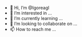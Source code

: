- 👋 Hi, I’m @Igoreagl
- 👀 I’m interested in ...
- 🌱 I’m currently learning ...
- 💞️ I’m looking to collaborate on ...
- 📫 How to reach me ...

<!---
Igoreagl/Igoreagl is a ✨ special ✨ repository because its `README.md` (this file) appears on your GitHub profile.
You can click the Preview link to take a look at your changes.
--->
